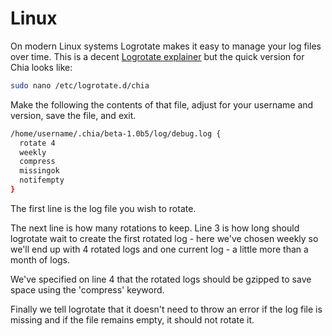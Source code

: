 # Linux

On modern Linux systems Logrotate makes it easy to manage your log files over time. This is a decent [Logrotate explainer](https://www.digitalocean.com/community/tutorials/how-to-manage-logfiles-with-logrotate-on-ubuntu-16-04) but the quick version for Chia looks like:
```bash
sudo nano /etc/logrotate.d/chia
```
Make the following the contents of that file, adjust for your username and version, save the file, and exit.
```bash
/home/username/.chia/beta-1.0b5/log/debug.log {
  rotate 4
  weekly
  compress
  missingok
  notifempty
}
```
The first line is the log file you wish to rotate. 

The next line is how many rotations to keep. Line 3 is how long should logrotate wait to create the first rotated log - here we've chosen weekly so we'll end up with 4 rotated logs and one current log - a little more than a month of logs.

We've specified on line 4 that the rotated logs should be gzipped to save space using the 'compress' keyword.

Finally we tell logrotate that it doesn't need to throw an error if the log file is missing and if the file remains empty, it should not rotate it.

